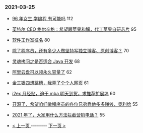 ### 2021-03-25 
- [96 年女生 学编程 有可能吗](https://www.v2ex.com/t/765087) 112
- [英特尔 CEO 格尔辛格：希望跟苹果和解，代工苹果自研芯片](https://www.v2ex.com/t/764844) 95
- [软件工作室征名](https://www.v2ex.com/t/765071) 80
- [除了程序员，还有多少人做坚持写独立博客、原创博客？](https://www.v2ex.com/t/764879) 70
- [灵魂拷问之是否适合 Java 开发](https://www.v2ex.com/t/764794) 68
- [阿里云盘可以领永久容量了](https://www.v2ex.com/t/764995) 62
- [金三银四想跳槽，我弄了个个人网页](https://www.v2ex.com/t/764950) 61
- [i2ex 月经贴，迫于 mba 明天到货，求推荐扩展坞](https://www.v2ex.com/t/764924) 60
- [开源了，希望咱们做程序员的各位兄弟靠他多多赚钱，奥利给](https://www.v2ex.com/t/764830) 55
- [2021 年了，大家用什么方法拦截营销电话？](https://www.v2ex.com/t/764883) 55 

- [ < 上一页 ](https://github.com/able8/v2ex-hot-record/blob/master/2021-03-24.md) -------- [ 下一页 > ](https://github.com/able8/v2ex-hot-record/blob/master/2021-03-26.md)
